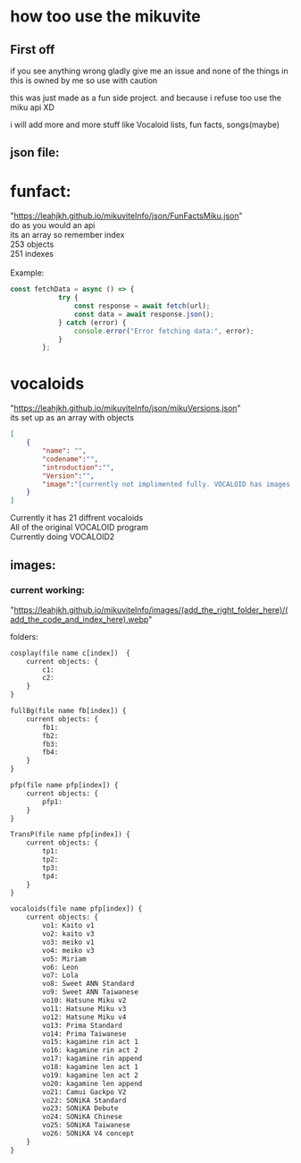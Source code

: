 # how too use the mikuvite

## First off
if you see anything wrong gladly give me an issue and none of the things in this is owned by me so use with caution <br>

this was just made as a fun side project. and because i refuse too use the miku api XD <br>

i will add more and more stuff like Vocaloid lists, fun facts, songs(maybe) <br>

## json file:
# funfact:
"https://leahjkh.github.io/mikuviteInfo/json/FunFactsMiku.json" <br>
do as you would an api <br>
its an array so remember index <br>
253 objects <br>
251 indexes <br>
<br>
Example:
```ts
const fetchData = async () => {
            try {
                const response = await fetch(url);
                const data = await response.json();
            } catch (error) {
                console.error("Error fetching data:", error);
            }
        };
```
# vocaloids
"https://leahjkh.github.io/mikuviteInfo/json/mikuVersions.json" <br>
its set up as an array with objects
```json
[
    {
        "name": "",
        "codename":"",
        "introduction":"",
        "Version":"",
        "image":"[currently not implimented fully. VOCALOID has images, and some VOCALOID2 (refer too list)]"
    }
]
```
Currently it has 21 diffrent vocaloids <br>
All of the original VOCALOID program <br>
Currently doing VOCALOID2 <br>

## images:
### current working:

"https://leahjkh.github.io/mikuviteInfo/images/(add_the_right_folder_here)/(add_the_code_and_index_here).webp"

folders:
```txt
cosplay(file name c[index])  {
    current objects: {
        c1: 
        c2: 
    }
}

fullBg(file name fb[index]) {
    current objects: {
        fb1:
        fb2:
        fb3:
        fb4:
    }
}

pfp(file name pfp[index]) {
    current objects: {
        pfp1:
    }
}

TransP(file name pfp[index]) {
    current objects: {
        tp1:
        tp2:
        tp3:
        tp4:
    }
}

vocaloids(file name pfp[index]) {
    current objects: {
        vo1: Kaito v1
        vo2: kaito v3
        vo3: meiko v1
        vo4: meiko v3
        vo5: Miriam
        vo6: Leon
        vo7: Lola
        vo8: Sweet ANN Standard
        vo9: Sweet ANN Taiwanese
        vo10: Hatsune Miku v2
        vo11: Hatsune Miku v3
        vo12: Hatsune Miku v4
        vo13: Prima Standard
        vo14: Prima Taiwanese
        vo15: kagamine rin act 1
        vo16: kagamine rin act 2
        vo17: kagamine rin append
        vo18: kagamine len act 1
        vo19: kagamine len act 2
        vo20: kagamine len append
        vo21: Camui Gackpo V2
        vo22: SONiKA Standard
        vo23: SONiKA Debute
        vo24: SONiKA Chinese
        vo25: SONiKA Taiwanese
        vo26: SONiKA V4 concept
    }
}
```
